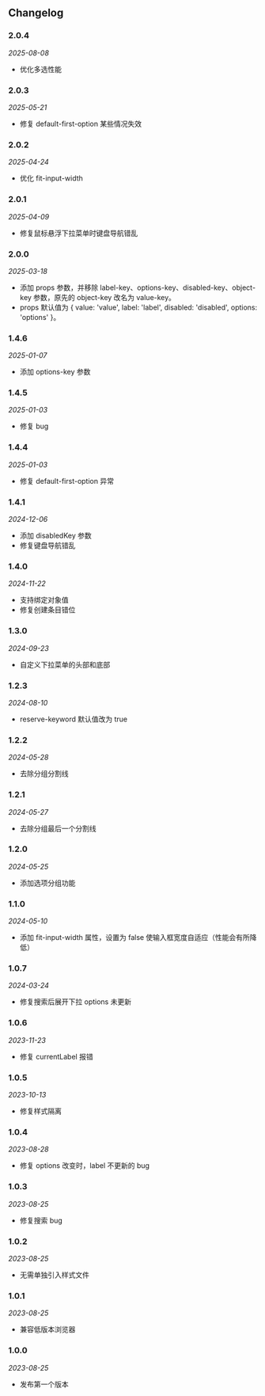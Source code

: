 ## Changelog

### 2.0.4

_2025-08-08_

- 优化多选性能

### 2.0.3

_2025-05-21_

- 修复 default-first-option 某些情况失效

### 2.0.2

_2025-04-24_

- 优化 fit-input-width

### 2.0.1

_2025-04-09_

- 修复鼠标悬浮下拉菜单时键盘导航错乱

### 2.0.0

_2025-03-18_

- 添加 props 参数，并移除 label-key、options-key、disabled-key、object-key 参数，原先的 object-key 改名为 value-key。
- props 默认值为 { value: 'value', label: 'label', disabled: 'disabled', options: 'options' }。

### 1.4.6

_2025-01-07_

- 添加 options-key 参数

### 1.4.5

_2025-01-03_

- 修复 bug

### 1.4.4

_2025-01-03_

- 修复 default-first-option 异常

### 1.4.1

_2024-12-06_

- 添加 disabledKey 参数
- 修复键盘导航错乱

### 1.4.0

_2024-11-22_

- 支持绑定对象值
- 修复创建条目错位

### 1.3.0

_2024-09-23_

- 自定义下拉菜单的头部和底部

### 1.2.3

_2024-08-10_

- reserve-keyword 默认值改为 true

### 1.2.2

_2024-05-28_

- 去除分组分割线

### 1.2.1

_2024-05-27_

- 去除分组最后一个分割线

### 1.2.0

_2024-05-25_

- 添加选项分组功能

### 1.1.0

_2024-05-10_

- 添加 fit-input-width 属性，设置为 false 使输入框宽度自适应（性能会有所降低）

### 1.0.7

_2024-03-24_

- 修复搜索后展开下拉 options 未更新

### 1.0.6

_2023-11-23_

- 修复 currentLabel 报错

### 1.0.5

_2023-10-13_

- 修复样式隔离

### 1.0.4

_2023-08-28_

- 修复 options 改变时，label 不更新的 bug

### 1.0.3

_2023-08-25_

- 修复搜索 bug

### 1.0.2

_2023-08-25_

- 无需单独引入样式文件

### 1.0.1

_2023-08-25_

- 兼容低版本浏览器

### 1.0.0

_2023-08-25_

- 发布第一个版本

